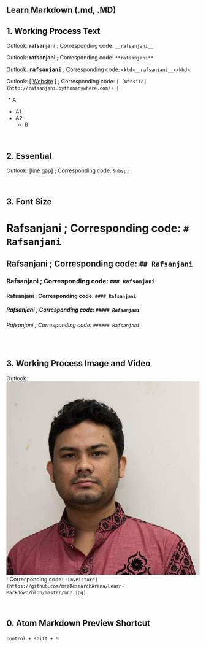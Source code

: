## Learn Markdown (.md, .MD)

## 1. Working Process Text

Outlook: __rafsanjani__ ; Corresponding code: `__rafsanjani__`

Outlook: **rafsanjani** ; Corresponding code: `**rafsanjani**`

Outlook: <kbd>__rafsanjani__</kbd> ; Corresponding code: `<kbd>__rafsanjani__</kbd>`

Outlook: [ [Website](http://rafsanjani.pythonanywhere.com/) ] ; Corresponding code: `[ [Website](http://rafsanjani.pythonanywhere.com/) ]`

`* A
  * A1
  * A2
    * B`

&nbsp;&nbsp;

## 2. Essential
Outlook: [line gap] ; Corresponding code: `&nbsp;`
 
&nbsp;&nbsp;

## 3. Font Size

# Rafsanjani ; Corresponding code: `# Rafsanjani`
## Rafsanjani ; Corresponding code: `## Rafsanjani`
### Rafsanjani ; Corresponding code: `### Rafsanjani`
#### Rafsanjani ; Corresponding code: `#### Rafsanjani`
##### Rafsanjani ; Corresponding code: `##### Rafsanjani`
###### Rafsanjani ; Corresponding code: `###### Rafsanjani`

&nbsp;&nbsp;


## 3. Working Process Image and Video

Outlook: ![myPicture](https://github.com/mrzResearchArena/Learn-Markdown/blob/master/mrz.jpg) ; Corresponding code: `![myPicture](https://github.com/mrzResearchArena/Learn-Markdown/blob/master/mrz.jpg)`

&nbsp;&nbsp;

## 0. Atom Markdown Preview Shortcut
`control + shift + M`

